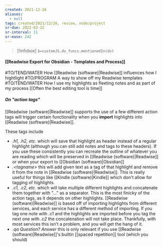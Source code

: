 ```yaml
---
created: 2021-12-26 
aliases:
  - null
tags: created/2021/12/26, review, node/project
sr-due: 2022-03-22
sr-interval: 11
sr-ease: 242
---
```

> [!infobox]
`$=customJS.dv_funcs.mentionedIn(dv)`

#### [[Readwise Export for Obsidian - Templates and Process]] 

#TO/TEND/WATER How [[Readwise (software)|Readwise]] influences how I hightlight
#TO/PROGRAM A way to show off my Readwise templates
#TO/TEND/WATER How I use my highlights as fleeting notes and as part of my process [[Often the best editing tool is time]]

##### On "action tags"
[[Readwise (software)|Readwise]] supports the use of a few different action tags will trigger certain functionality when you **import** highlights into [[Readwise (software)|Readwise]].

These tags include
- *.h1, .h2, etc.* which will save that highlight as header instead of a regular highlight (although you can still add notes and tags to these headers). If you use these consistently you can recreate the outline of whatever you are reading which will be preserved in [[Readwise (software)|Readwise]] or when your export to [[Obsidian (software)|Obsidian]]
- *.\<tagname\>* this will add given text as a tag of that highlight and remove it from the note in [[Readwise (software)|Readwise]]. This is really useful for things like [[Kindle (software)|Kindle]] which don't allow for tagging of highlights.
- *.c1, .c2, etc.* which will take multiple different highlights and concatenate them together with "..." as a separator. This is the most finicky of the action tags, as it depends on other highlights. [[Readwise (software)|Readwise]] is based off of importing highlights from different services, and each service has a different method of importing. If you tag one note with *.c1* and the highlights are imported before you tag the next one with *.c2* the concatenation will not take place. Thankfully, with most services this isn't a problem, and you will get the hang of it.
- *.qa Question? Answer* this is only relevant if you use [[Readwise (software)|Readwise]]'s builtin [[spaced repetition]] tool (which you should)
